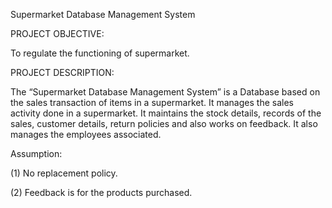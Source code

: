 Supermarket Database Management System

PROJECT OBJECTIVE:

To regulate the functioning of supermarket.

PROJECT DESCRIPTION:

The “Supermarket Database Management System” is
a Database based on the sales transaction of items in
a supermarket. It manages the sales activity done in
a supermarket. It maintains the stock details, records of the sales,
customer details, return policies and also works on feedback. 
It also manages the employees associated.

Assumption:

(1) No replacement policy.

(2) Feedback is for the products purchased.
